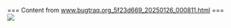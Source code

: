 === Content from www.bugtraq.org_5f23d669_20250126_000811.html ===
![](img.sedoparking.com/images/js_preloader.gif)

